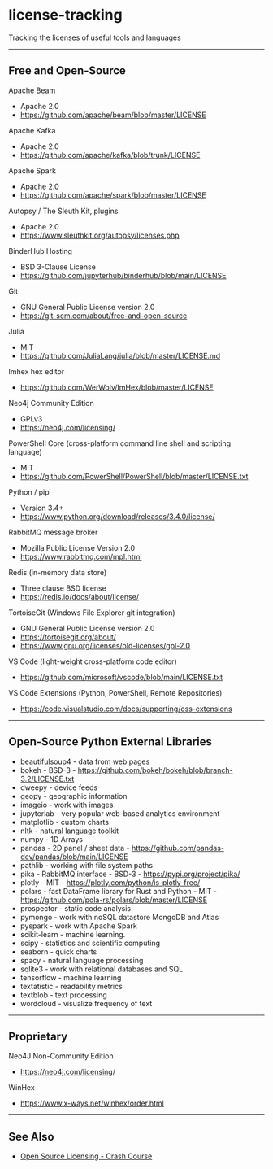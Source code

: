 # license-tracking
Tracking the licenses of useful tools and languages

-----

## Free and Open-Source

Apache Beam

- Apache 2.0
- https://github.com/apache/beam/blob/master/LICENSE

Apache Kafka

- Apache 2.0
- https://github.com/apache/kafka/blob/trunk/LICENSE

Apache Spark

- Apache 2.0
- https://github.com/apache/spark/blob/master/LICENSE

Autopsy / The Sleuth Kit, plugins

- Apache 2.0
- https://www.sleuthkit.org/autopsy/licenses.php

BinderHub Hosting

- BSD 3-Clause License
- https://github.com/jupyterhub/binderhub/blob/main/LICENSE

Git 

 - GNU General Public License version 2.0
 - https://git-scm.com/about/free-and-open-source
 
Julia 

 - MIT
 - https://github.com/JuliaLang/julia/blob/master/LICENSE.md
 
Imhex hex editor
 
 - https://github.com/WerWolv/ImHex/blob/master/LICENSE
 
Neo4j Community Edition

- GPLv3
- https://neo4j.com/licensing/

PowerShell Core (cross-platform command line shell and scripting language)

- MIT
- https://github.com/PowerShell/PowerShell/blob/master/LICENSE.txt

Python / pip

- Version 3.4+
- https://www.python.org/download/releases/3.4.0/license/

RabbitMQ message broker

- Mozilla Public License Version 2.0
- https://www.rabbitmq.com/mpl.html

Redis (in-memory data store)

- Three clause BSD license
- https://redis.io/docs/about/license/

TortoiseGit (Windows File Explorer git integration)

 - GNU General Public License version 2.0
 - https://tortoisegit.org/about/ 
 - https://www.gnu.org/licenses/old-licenses/gpl-2.0

VS Code (light-weight cross-platform code editor)

- https://github.com/microsoft/vscode/blob/main/LICENSE.txt

VS Code Extensions (Python, PowerShell, Remote Repositories) 

- https://code.visualstudio.com/docs/supporting/oss-extensions

-----

## Open-Source Python External Libraries

-	beautifulsoup4 - data from web pages
- bokeh - BSD-3 - https://github.com/bokeh/bokeh/blob/branch-3.2/LICENSE.txt
-	dweepy - device feeds
-	geopy - geographic information
-	imageio - work with images
-	jupyterlab - very popular web-based analytics environment
-	matplotlib - custom charts
-	nltk - natural language toolkit
-	numpy - 1D Arrays
-	pandas - 2D panel / sheet data - https://github.com/pandas-dev/pandas/blob/main/LICENSE
-	pathlib - working with file system paths
- pika - RabbitMQ interface - BSD-3 - https://pypi.org/project/pika/
- plotly - MIT - https://plotly.com/python/is-plotly-free/
- polars - fast DataFrame library for Rust and Python - MIT - https://github.com/pola-rs/polars/blob/master/LICENSE
-	prospector - static code analysis
-	pymongo - work with noSQL datastore MongoDB and Atlas
-	pyspark - work with Apache Spark
-	scikit-learn - machine learning.
-	scipy - statistics and scientific computing
-	seaborn - quick charts
-	spacy - natural language processing
-	sqlite3 - work with relational databases and SQL
-	tensorflow - machine learning
-	textatistic - readability metrics
-	textblob - text processing
-	wordcloud - visualize frequency of text

-----

## Proprietary

Neo4J Non-Community Edition

- https://neo4j.com/licensing/

WinHex

- https://www.x-ways.net/winhex/order.html


-----

## See Also

- [Open Source Licensing - Crash Course](https://github.com/readme/guides/open-source-licensing)
